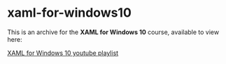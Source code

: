 # xaml-for-windows10

This is an archive for the **XAML for Windows 10** course, available to view here:

[XAML for Windows 10 youtube playlist](https://www.youtube.com/playlist?list=PLYnF3WBIsGTpSoCNrhIdSQ80wiTtM8yII)
